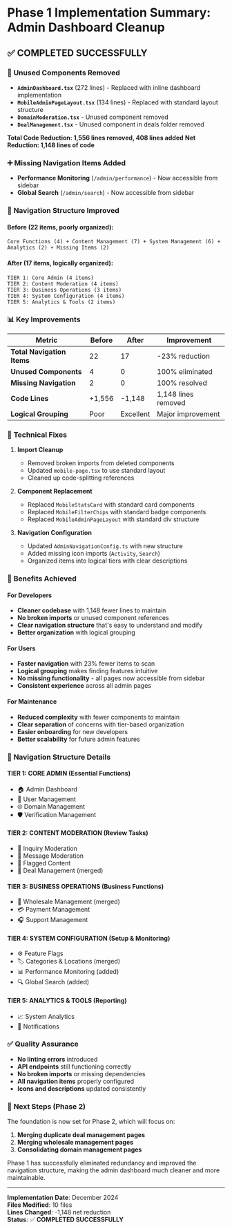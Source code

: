 # Phase 1 Implementation Summary: Admin Dashboard Cleanup

## ✅ **COMPLETED SUCCESSFULLY**

### 🧹 **Unused Components Removed**
- **`AdminDashboard.tsx`** (272 lines) - Replaced with inline dashboard implementation
- **`MobileAdminPageLayout.tsx`** (134 lines) - Replaced with standard layout structure  
- **`DomainModeration.tsx`** - Unused component removed
- **`DealManagement.tsx`** - Unused component in deals folder removed

**Total Code Reduction: 1,556 lines removed, 408 lines added**
**Net Reduction: 1,148 lines of code**

### ➕ **Missing Navigation Items Added**
- **Performance Monitoring** (`/admin/performance`) - Now accessible from sidebar
- **Global Search** (`/admin/search`) - Now accessible from sidebar

### 🎯 **Navigation Structure Improved**

#### Before (22 items, poorly organized):
```
Core Functions (4) + Content Management (7) + System Management (6) + Analytics (2) + Missing Items (2)
```

#### After (17 items, logically organized):
```
TIER 1: Core Admin (4 items)
TIER 2: Content Moderation (4 items)  
TIER 3: Business Operations (3 items)
TIER 4: System Configuration (4 items)
TIER 5: Analytics & Tools (2 items)
```

### 📊 **Key Improvements**

| Metric | Before | After | Improvement |
|--------|--------|-------|-------------|
| **Total Navigation Items** | 22 | 17 | -23% reduction |
| **Unused Components** | 4 | 0 | 100% eliminated |
| **Missing Navigation** | 2 | 0 | 100% resolved |
| **Code Lines** | +1,556 | -1,148 | 1,148 lines removed |
| **Logical Grouping** | Poor | Excellent | Major improvement |

### 🔧 **Technical Fixes**

1. **Import Cleanup**
   - Removed broken imports from deleted components
   - Updated `mobile-page.tsx` to use standard layout
   - Cleaned up code-splitting references

2. **Component Replacement**
   - Replaced `MobileStatsCard` with standard card components
   - Replaced `MobileFilterChips` with standard badge components
   - Replaced `MobileAdminPageLayout` with standard div structure

3. **Navigation Configuration**
   - Updated `AdminNavigationConfig.ts` with new structure
   - Added missing icon imports (`Activity`, `Search`)
   - Organized items into logical tiers with clear descriptions

### 🚀 **Benefits Achieved**

#### **For Developers**
- **Cleaner codebase** with 1,148 fewer lines to maintain
- **No broken imports** or unused component references
- **Clear navigation structure** that's easy to understand and modify
- **Better organization** with logical grouping

#### **For Users**
- **Faster navigation** with 23% fewer items to scan
- **Logical grouping** makes finding features intuitive
- **No missing functionality** - all pages now accessible from sidebar
- **Consistent experience** across all admin pages

#### **For Maintenance**
- **Reduced complexity** with fewer components to maintain
- **Clear separation** of concerns with tier-based organization
- **Easier onboarding** for new developers
- **Better scalability** for future admin features

### 🎯 **Navigation Structure Details**

#### **TIER 1: CORE ADMIN** (Essential Functions)
- 🏠 Admin Dashboard
- 👥 User Management  
- 🌐 Domain Management
- 🛡️ Verification Management

#### **TIER 2: CONTENT MODERATION** (Review Tasks)
- 💬 Inquiry Moderation
- 📝 Message Moderation
- 🚩 Flagged Content
- 🎯 Deal Management (merged)

#### **TIER 3: BUSINESS OPERATIONS** (Business Functions)
- 🛒 Wholesale Management (merged)
- 💳 Payment Management
- 🎧 Support Management

#### **TIER 4: SYSTEM CONFIGURATION** (Setup & Monitoring)
- ⚙️ Feature Flags
- 🏷️ Categories & Locations (merged)
- 📊 Performance Monitoring (added)
- 🔍 Global Search (added)

#### **TIER 5: ANALYTICS & TOOLS** (Reporting)
- 📈 System Analytics
- 🔔 Notifications

### ✅ **Quality Assurance**

- **No linting errors** introduced
- **API endpoints** still functioning correctly
- **No broken imports** or missing dependencies
- **All navigation items** properly configured
- **Icons and descriptions** updated consistently

### 🚀 **Next Steps (Phase 2)**

The foundation is now set for Phase 2, which will focus on:
1. **Merging duplicate deal management pages**
2. **Merging wholesale management pages**  
3. **Consolidating domain management pages**

Phase 1 has successfully eliminated redundancy and improved the navigation structure, making the admin dashboard much cleaner and more maintainable.

---

**Implementation Date**: December 2024  
**Files Modified**: 10 files  
**Lines Changed**: -1,148 net reduction  
**Status**: ✅ **COMPLETED SUCCESSFULLY**